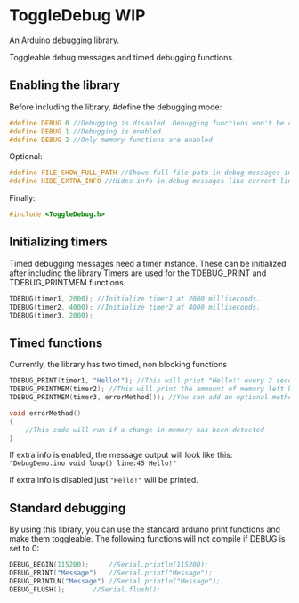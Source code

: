 # ToggleDebug WIP

An Arduino debugging library.

Toggleable debug messages and timed debugging functions.

## Enabling the library

Before including the library, #define the debugging mode:


```cpp
#define DEBUG 0 //Debugging is disabled. Debugging functions won't be compiled
#define DEBUG 1 //Debugging is enabled.
#define DEBUG 2 //Only memory functions are enabled
```

Optional:
```cpp
#define FILE_SHOW_FULL_PATH //Shows full file path in debug messages in stead of file name.
#define HIDE_EXTRA_INFO //Hides info in debug messages like current line and method, millis and filename.
```
Finally: 
```cpp
#include <ToggleDebug.h>
```

## Initializing timers

Timed debugging messages need a timer instance. These can be initialized after including the library
Timers are used for the TDEBUG_PRINT and TDEBUG_PRINTMEM functions.

```cpp
TDEBUG(timer1, 2000); //Initialize timer1 at 2000 milliseconds.
TDEBUG(timer2, 4000); //Initialize timer2 at 4000 milliseconds.
TDEBUG(timer3, 2000);
```

## Timed functions

Currently, the library has two timed, non blocking functions

```cpp
TDEBUG_PRINT(timer1, "Hello!"); //This will print "Hello!" every 2 seconds
TDEBUG_PRINTMEM(timer2); //This will print the ammount of memory left between stack and heap every 4 seconds.
TDEBUG_PRINTMEM(timer3, errorMethod()); //You can add an optional method as second parameter. This method will be called if a change in memory has been detected.

void errorMethod()
{
	//This code will run if a change in memory has been detected
}
```

If extra info is enabled, the message output will look like this:
`"DebugDemo.ino void loop() line:45 Hello!"`

If extra info is disabled just `"Hello!"` will be printed.

## Standard debugging

By using this library, you can use the standard arduino print functions and make them toggleable. The following functions will not compile if DEBUG is set to 0:

```cpp
DEBUG_BEGIN(115200); 	 //Serial.println(115200);
DEBUG_PRINT("Message") 	 //Serial.print("Message");
DEBUG_PRINTLN("Message") //Serial.println("Message");
DEBUG_FLUSH();		 //Serial.flush();
```

